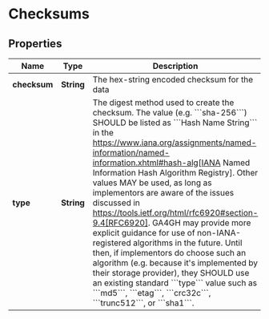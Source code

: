 # Checksums

## Properties
Name | Type | Description | Notes
------------ | ------------- | ------------- | -------------
**checksum** | **String** | The hex-string encoded checksum for the data | 
**type** | **String** | The digest method used to create the checksum. The         value (e.g. &#x60;&#x60;&#x60;sha-256&#x60;&#x60;&#x60;) SHOULD be listed as &#x60;&#x60;&#x60;Hash Name String&#x60;&#x60;&#x60; in the         https://www.iana.org/assignments/named-information/named-information.xhtml#hash-alg[IANA Named Information Hash Algorithm Registry].         Other values MAY be used, as long as implementors are aware of the issues         discussed in https://tools.ietf.org/html/rfc6920#section-9.4[RFC6920].         GA4GH may provide more explicit guidance for use of non-IANA-registered algorithms in the future.         Until then, if implementors do choose such an algorithm (e.g. because it&#x27;s implemented by their storage provider),         they SHOULD use an existing standard &#x60;&#x60;&#x60;type&#x60;&#x60;&#x60; value such as &#x60;&#x60;&#x60;md5&#x60;&#x60;&#x60;, &#x60;&#x60;&#x60;etag&#x60;&#x60;&#x60;, &#x60;&#x60;&#x60;crc32c&#x60;&#x60;&#x60;, &#x60;&#x60;&#x60;trunc512&#x60;&#x60;&#x60;, or &#x60;&#x60;&#x60;sha1&#x60;&#x60;&#x60;. | 
